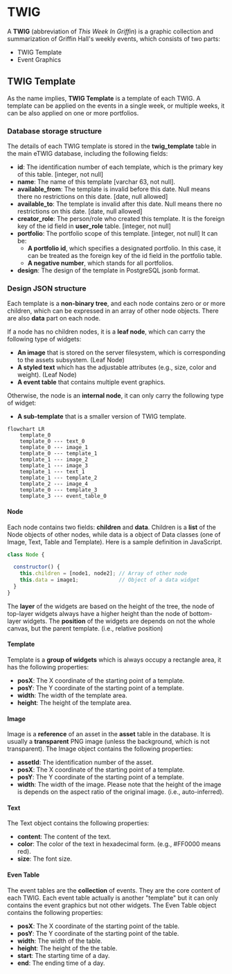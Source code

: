 # TWIG

A **TWIG** (abbreviation of *This Week In Griffin*) is a graphic collection and summarization of Griffin Hall's weekly events, which consists of two parts:

- TWIG Template
- Event Graphics

## TWIG Template

As the name implies, **TWIG Template** is a template of each TWIG. A template can be applied on the events in a single week, or multiple weeks, it can be also applied on one or more portfolios.

### Database storage structure

The details of each TWIG template is stored in the **twig_template** table in the main eTWIG database, including the following fields:

- **id**: The identification number of each template, which is the primary key of this table. [integer, not null]
- **name**: The name of this template [varchar 63, not null].
- **available_from**: The template is invalid before this date. Null means there no restrictions on this date. [date, null allowed]
- **available_to**: The template is invalid after this date. Null means there no restrictions on this date. [date, null allowed]
- **creator_role**: The person/role who created this template. It is the foreign key of the id field in **user_role** table. [integer, not null]
- **portfolio**: The portfolio scope of this template. [integer, not null] It can be:
  - **A portfolio id**, which specifies a designated portfolio. In this case, it can be treated as the foreign key of the id field in the portfolio table.
  - **A negative number**, which stands for all portfolios.
- **design**: The design of the template in PostgreSQL jsonb format.

### Design JSON structure

Each template is a **non-binary tree**, and each node contains zero or or more children, which can be expressed in an array of other node objects. There are also **data** part on each node.

If a node has no children nodes, it is a **leaf node**, which can carry the following type of widgets:

- **An image** that is stored on the server filesystem, which is corresponding to the assets subsystem. (Leaf Node)
- **A styled text** which has the adjustable attributes (e.g., size, color and weight). (Leaf Node)
- **A event table** that contains multiple event graphics.

Otherwise, the node is an **internal node**, it can only carry the following type of widget:

- **A sub-template** that is a smaller version of TWIG template.

```mermaid
flowchart LR
    template_0
    template_0 --- text_0
    template_0 --- image_1
    template_0 --- template_1
    template_1 --- image_2
    template_1 --- image_3
    template_1 --- text_1
    template_1 --- template_2
    template_2 --- image_4
    template_0 --- template_3
    template_3 --- event_table_0
```

#### Node

Each node contains two fields: **children** and **data**. Children is a **list** of the Node objects of other nodes, while data is a object of Data classes (one of Image, Text, Table and Template). Here is a sample definition in JavaScript.

``` js
class Node {

  constructor() {
    this.children = [node1, node2]; // Array of other node
    this.data = image1;             // Object of a data widget
  }
}
```

The **layer** of the widgets are based on the height of the tree, the node of top-layer widgets always have a higher height than the node of bottom-layer widgets. The **position** of the widgets are depends on not the whole canvas, but the parent template. (i.e., relative position)

#### Template

Template is a **group of widgets** which is always occupy a rectangle area, it has the following properties:

- **posX**: The X coordinate of the starting point of a template.
- **posY**: The Y coordinate of the starting point of a template.
- **width**: The width of the template area.
- **height**: The height of the template area.

#### Image

Image is a **reference** of an asset in the **asset** table in the database. It is usually a **transparent** PNG image (unless the background, which is not transparent). The Image object contains the following properties:

- **assetId**: The identification number of the asset.
- **posX**: The X coordinate of the starting point of a template.
- **posY**: The Y coordinate of the starting point of a template.
- **width**: The width of the image. Please note that the height of the image is depends on the aspect ratio of the original image. (i.e., auto-inferred).

#### Text

The Text object contains the following properties:

- **content**: The content of the text.
- **color**: The color of the text in hexadecimal form. (e.g., #FF0000 means red).
- **size**: The font size.

#### Even Table

The event tables are the **collection** of events. They are the core content of each TWIG. Each event table actually is another "template" but it can only contains the event graphics but not other widgets. The Even Table object contains the following properties:

- **posX**: The X coordinate of the starting point of the table.
- **posY**: The Y coordinate of the starting point of the table.
- **width**: The width of the table.
- **height**: The height of the the table.
- **start**: The starting time of a day.
- **end**: The ending time of a day. 